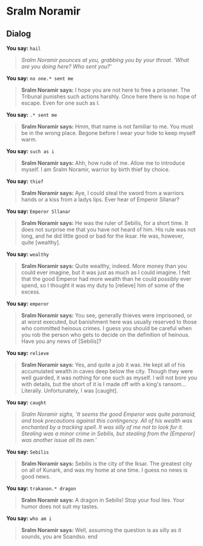 # Sralm Noramir


## Dialog

**You say:** `hail`



>*Sralm Noramir pounces at you, grabbing you by your throat. 'What are you doing here? Who sent you?'*

**You say:** `no one.* sent me`



>**Sralm Noramir says:** I hope you are not here to free a prisoner. The Tribunal punishes such actions harshly. Once here there is no hope of escape. Even for one such as I.

**You say:** `.* sent me`



>**Sralm Noramir says:** Hmm, that name is not familiar to me.  You must be in the wrong place.  Begone before I wear your hide to keep myself warm.



**You say:** `such as i`



>**Sralm Noramir says:** Ahh, how rude of me. Allow me to introduce myself. I am Sralm Noramir, warrior by birth thief by choice.

**You say:** `thief`



>**Sralm Noramir says:** Aye, I could steal the sword from a warriors hands or a kiss from a ladys lips. Ever hear of Emperor Sllanar?

**You say:** `Emperor Sllanar`



>**Sralm Noramir says:** He was the ruler of Sebilis, for a short time.  It does not surprise me that you have not heard of him.  His rule was not long, and he did little good or bad for the iksar.  He was, however, quite [wealthy].

**You say:** `wealthy`



>**Sralm Noramir says:** Quite wealthy, indeed.  More money than you could ever imagine, but it was just as much as I could imagine.  I felt that the good Emperor had more wealth than he could possibly ever spend, so I thought it was my duty to [relieve] him of some of the excess.

**You say:** `emperor`



>**Sralm Noramir says:** You see, generally thieves were imprisoned, or at worst executed, but banishment here was usually reserved to those who committed heinous crimes.  I guess you should be careful when you rob the person who gets to decide on the definition of heinous.  Have you any news of [Sebilis]?

**You say:** `relieve`



>**Sralm Noramir says:** Yes, and quite a job it was.  He kept all of his accumulated wealth in caves deep below the city.  Though they were well guarded, it was nothing for one such as myself.  I will not bore you with details, but the short of it is I made off with a king's ransom... Literally.  Unfortunately, I was [caught].

**You say:** `caught`



>*Sralm Noramir sighs, 'It seems the good Emperor was quite paranoid, and took precautions against this contingency.  All of his wealth was enchanted by a tracking spell.  It was silly of me not to look for it.  Stealing was a minor crime in Sebilis, but stealing from the [Emperor] was another issue all its own.'*

**You say:** `Sebilis`



>**Sralm Noramir says:** Sebilis is the city of the Iksar.  The greatest city on all of Kunark, and was my home at one time.  I guess no news is good news.

**You say:** `trakanon.* dragon`



>**Sralm Noramir says:** A dragon in Sebilis!  Stop your foul lies. Your humor does not suit my tastes.

**You say:** `who am i`



>**Sralm Noramir says:** Well, assuming the question is as silly as it sounds, you are Soandso.
end
